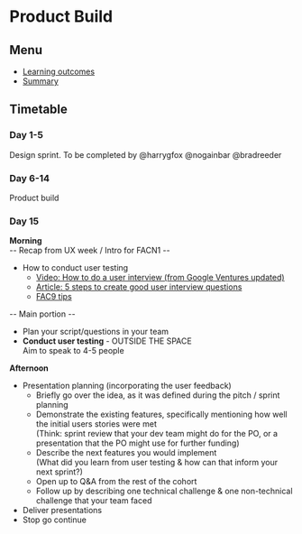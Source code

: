 # Product Build

## Menu
 - [Learning outcomes](https://github.com/foundersandcoders/master-reference/blob/master/coursebook/fragments/product-build/learning-outcomes)
 - [Summary](https://github.com/foundersandcoders/master-reference/blob/master/coursebook/fragments/product-build/summery.md)

## Timetable

### Day 1-5
Design sprint.
To be completed by @harrygfox @nogainbar @bradreeder

### Day 6-14
Product build

### Day 15
**Morning**  
-- Recap from UX week / Intro for FACN1 --
+ How to conduct user testing
  + [Video: How to do a user interview (from Google Ventures updated)](https://www.youtube.com/watch?v=Qq3OiHQ-HCU)
  + [Article: 5 steps to create good user interview questions](https://medium.com/interactive-mind/5-steps-to-create-good-user-interview-questions-by-metacole-a-comprehensive-guide-8a591b0e2162)
  + [FAC9 tips](https://github.com/FAC9/future-leaders/blob/d12df8559d7464dbc7be509aedea413f9064faca/docs/user-testing-advice.md)

-- Main portion --
+ Plan your script/questions in your team
+ **Conduct user testing** - OUTSIDE THE SPACE  
Aim to speak to 4-5 people

**Afternoon**
+ Presentation planning (incorporating the user feedback)
  + Briefly go over the idea, as it was defined during the pitch / sprint planning
  + Demonstrate the existing features, specifically mentioning how well the initial users stories were met  
  (Think: sprint review that your dev team might do for the PO, or a presentation that the PO might use for further funding)
  + Describe the next features you would implement  
  (What did you learn from user testing & how can that inform your next sprint?)
  + Open up to Q&A from the rest of the cohort
  + Follow up by describing one technical challenge & one non-technical challenge that your team faced
+ Deliver presentations
+ Stop go continue
